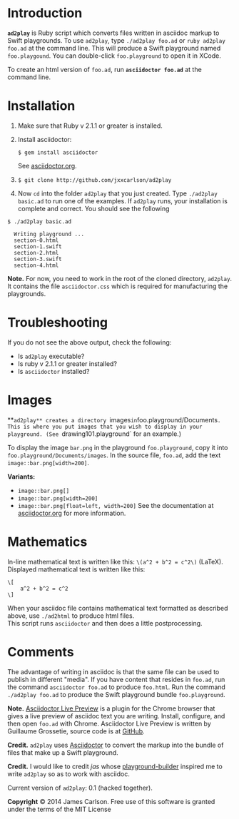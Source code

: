 
# Introduction

**`ad2play`** is Ruby script which converts
files written in asciidoc markup 
to Swift playgrounds. To use `ad2play`,
type `./ad2play foo.ad` or `ruby ad2play foo.ad`
at the command line.  This will produce a Swift playground 
named `foo.playgound`.
You can double-click `foo.playground` to open it in XCode.  

To create an html version
of `foo.ad`, run **`asciidoctor foo.ad`** at the command line.  

# Installation

1. Make sure that Ruby v 2.1.1 or greater is installed.  

2. Install asciidoctor:

   `$ gem install asciidoctor` 

    See [asciidoctor.org](http://asciidoctor.org). 

3. `$ git clone http://github.com/jxxcarlson/ad2play`

4. Now `cd` into the folder `ad2play` that you just created.  Type `./ad2play basic.ad` to run one of the examples. If `ad2play` runs, your installation is complete and correct. You should see the following
 
```
$ ./ad2play basic.ad

  Writing playground ...
  section-0.html
  section-1.swift
  section-2.html
  section-3.swift
  section-4.html
```

**Note.** For now, you need to work in the root of the cloned  directory, `ad2play`.  
It contains the file `asciidoctor.css` which is required for manufacturing
the playgrounds.

# Troubleshooting

If you do not see the above output, check the following:
- Is `ad2play` executable?
- Is ruby v 2.1.1 or greater installed?
- Is `asciidoctor` installed?


# Images

**`ad2play** creates a directory `images` in `foo.playground/Documents`.  
This is where you put images that you wish to display in your playground.
(See `drawing101.playground` for an example.) 

To display the image `bar.png` in the playground `foo.playground`, 
copy it  into
`foo.playground/Documents/images`.  In the source file, `foo.ad`,
add the text `image::bar.png[width=200]`.  

**Variants:**
- `image::bar.png[]`
- `image::bar.png[width=200]`
- `image::bar.png[float=left, width=200]`
See the documentation at [asciidoctor.org](http://asciidoctor.org)
for more information.

# Mathematics

In-line mathematical text is written like this:
`\(a^2 + b^2 = c^2\)` (LaTeX). Displayed mathematical
text is written like this:
```
\[
    a^2 + b^2 = c^2
\]
```

When your asciidoc file contains 
mathematical text formatted as described
above, use `./ad2html` to produce html files.  
This script runs `asciidoctor` and then does
a little postprocessing.

# Comments

The advantage of writing in asciidoc is that 
the same file can be used to publish in
different "media". If you have content that
 resides in `foo.ad`,
run the command `asciidoctor foo.ad`
to produce `foo.html`.  Run
the command  `./ad2play foo.ad`
to produce the Swift playground bundle
`foo.playground`. 

**Note.** [Asciidoctor Live Preview](http://chrome.google.com/webstore/detail/asciidoctorjs-live-previe/iaalpfgpbocpdfblpnhhgllgbdbchmia)
is a plugin for the Chrome browser that gives a live preview of asciidoc text you are writing.  Install,
configure, and then open `foo.ad` with Chrome.  Asciidoctor Live Preview is written by Guillaume Grossetie, source code is at
[GitHub](https://github.com/asciidoctor/asciidoctor-chrome-extension).

**Credit.** `ad2play` uses [Asciidoctor](http://asciidoctor.org) to 
convert the markup into the bundle of files
that make up a Swift playground.  

**Credit.** I would like to credit *jas*
whose [playground-builder](http://github.com/jas/swift-playground-builder)
inspired me to write `ad2play` so as to work with asciidoc.  

Current version of `ad2play`: 0.1 (hacked together).

**Copyright** :copyright: 2014 James Carlson. Free use of this software is granted under the terms of the MIT License
